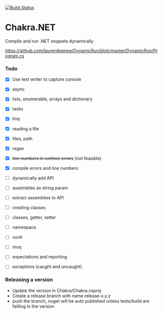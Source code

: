 [![Build Status](https://dev.azure.com/dotnet-school/Chakra.NET/_apis/build/status/dotnet-school.chakra.net?branchName=release-0.2.0)](https://dev.azure.com/dotnet-school/Chakra.NET/_build/latest?definitionId=3&branchName=release-0.2.0)

# Chakra.NET

Compile and run .NET snippets dynamically

https://github.com/laurentkempe/DynamicRun/blob/master/DynamicRun/Program.cs

### Todo 

- [x] Use text writer to capture console

- [x] async

- [x] lists, enumerable, arrays and dictionary

- [x] tasks

- [x] linq

- [x] reading a file

- [x] files, path

- [x] regex

- [x] ~~line numbers in runtime errors~~ (not feasible)

- [x] compile errors and line numbers

- [ ] dynamically add API

- [ ] assemblies as string param

- [ ] extract assemblies to API

- [ ] creating classes

- [ ] classes, getter, setter

- [ ] namespace

- [ ] xunit

- [ ] moq

- [ ] expectations and reporting

- [ ] exceptions (caught and uncaught)

  



### Releasing a version

- Update the version in Chakra/Chakra.csproj
- Create a release branch with name release-x.y.z
- push the branch, nuget will be auto published unless tests/build are failling in the version

